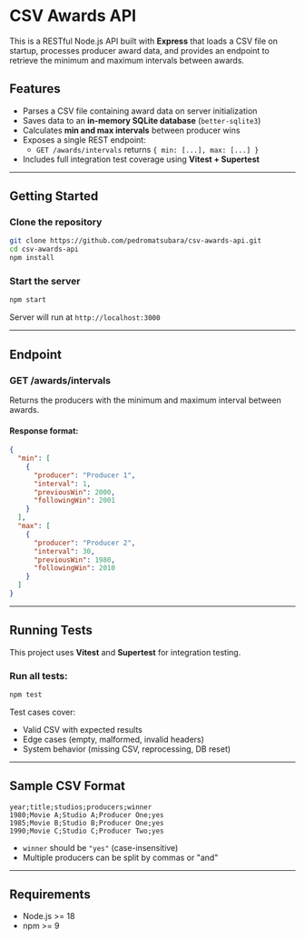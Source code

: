 # CSV Awards API

This is a RESTful Node.js API built with **Express** that loads a CSV file on startup, processes producer award data, and provides an endpoint to retrieve the minimum and maximum intervals between awards.

## Features

- Parses a CSV file containing award data on server initialization
- Saves data to an **in-memory SQLite database** (`better-sqlite3`)
- Calculates **min and max intervals** between producer wins
- Exposes a single REST endpoint:
  - `GET /awards/intervals` returns `{ min: [...], max: [...] }`
- Includes full integration test coverage using **Vitest + Supertest**

---

## Getting Started

### Clone the repository

```bash
git clone https://github.com/pedromatsubara/csv-awards-api.git
cd csv-awards-api
npm install
```

### Start the server

```bash
npm start
```

Server will run at `http://localhost:3000`

---

## Endpoint

### GET /awards/intervals

Returns the producers with the minimum and maximum interval between awards.

#### Response format:

```json
{
  "min": [
    {
      "producer": "Producer 1",
      "interval": 1,
      "previousWin": 2000,
      "followingWin": 2001
    }
  ],
  "max": [
    {
      "producer": "Producer 2",
      "interval": 30,
      "previousWin": 1980,
      "followingWin": 2010
    }
  ]
}
```

---

## Running Tests

This project uses **Vitest** and **Supertest** for integration testing.

### Run all tests:

```bash
npm test
```

Test cases cover:

- Valid CSV with expected results  
- Edge cases (empty, malformed, invalid headers)  
- System behavior (missing CSV, reprocessing, DB reset)

---

## Sample CSV Format

```
year;title;studios;producers;winner
1980;Movie A;Studio A;Producer One;yes
1985;Movie B;Studio B;Producer One;yes
1990;Movie C;Studio C;Producer Two;yes
```

- `winner` should be `"yes"` (case-insensitive)  
- Multiple producers can be split by commas or "and"

---

## Requirements

- Node.js >= 18  
- npm >= 9
